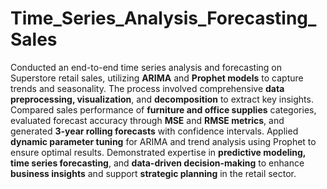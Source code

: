 # Time_Series_Analysis_Forecasting_Sales

Conducted an end-to-end time series analysis and forecasting on Superstore retail sales, utilizing **ARIMA** and **Prophet models** to capture trends and seasonality. 
The process involved comprehensive **data preprocessing, visualization**, and **decomposition** to extract key insights. Compared sales performance of **furniture and office supplies** categories, evaluated forecast accuracy through **MSE** and **RMSE metrics**, and generated **3-year rolling forecasts** with confidence intervals.
Applied **dynamic parameter tuning** for ARIMA and trend analysis using Prophet to ensure optimal results. Demonstrated expertise in **predictive modeling, time series forecasting**, and **data-driven decision-making** to enhance **business insights** and support **strategic planning** in the retail sector.
